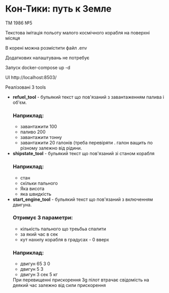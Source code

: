  <h1>Кон-Тики: путь к Земле</h1>
ТМ 1986 №5

Текстова імітація польоту малого космічного корабля на поверхні місяця

В  корені можна розмістити файл .env

Додаткових налаштувань не потребує

<p>Запуск docker-compose up -d</p> 
<p>UI http://localhost:8503/</>

Реалізовані 3 tools
<ul>
<li><strong>refuel_tool</strong> - бульякий текст що пов'язаний з завантаженням палива і об'єм. 
    <h3>Наприклад:</h3>
    <ul>
     <li>завантажити 100</li>
     <li>паливо 200</li>
     <li>завантажити тонну</li>
     <li>завантажити 20 галонів (треба перевіряти . галон ващить по різному залежно від рідини.</li>
    </ul>
</li>

<li><strong>shipstate_tool</strong> - бульякий текст що пов'язаний зі станом корабля
    <h3>Наприклад:</h3>
    <ul>
     <li>стан</li>
     <li>скільки пального</li>
     <li>Яка висота</li>
     <li>яка швидкість</li>
    </ul>
</li>

<li><strong>start_engine_tool</strong> - бульякий текст що пов'язаний з  включенням двигуна. 
     <h3>Отримує 3 параметри:</h3>
    <ul>
     <li>кількість пального що треьбьа спалити</li>
     <li>за який час в сек</li>
     <li>кут нахилу корабля в градусах - 0 вверх</li>
    </ul>
    <h3>Наприклад:</h3>
    <ul>
     <li>двигун 65 3 0</li>
     <li>двигун 5 3 </li>
     <li>двигун 3 сек 5 кг </li>
    </ul>
    При перевищенні прискорення 3g пілот втрачає свідомість на деякий час залежно від сили прискорення
</li>

</ul>
